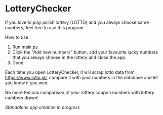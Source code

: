 # LotteryChecker
If you love to play polish lottery (LOTTO) and you always choose same numbers, feel free to use this program.

How to use:
1. Run main.py.
2. Click the "Add new numbers" button, add your favourite lucky numbers that you always choose in the lottery and close the app.
3. Done!

Each time you open LotteryChecker, it will scrap lotto data from https://www.lotto.pl/, compare it with your numbers in the database and let you know if you won.

No more tedious comparison of your lottery coupon numbers with lottery numbers drawn!

*Standalone app creation in progress*
